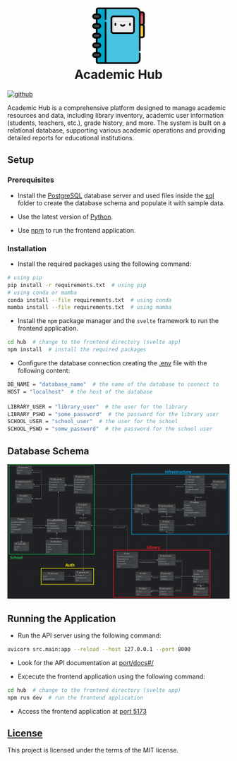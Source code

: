 <h1 align="center">
    <img src="./assets/icons/diary.png" alt="Academic Hub Icon" width="128">
    <div align="center">Academic Hub</div>
</h1>

[<img alt="github" src="https://img.shields.io/badge/github-Yrrrrrf%2Facademic__hub-58A6FF?style=for-the-badge&logo=github" height="24">](https://github.com/Yrrrrrf/academic_hub)

[//]: # ([<img alt="documentation" src="https://img.shields.io/badge/documentation-100%25-66c2a5?style=for-the-badge&logo=read-the-docs&labelColor=555555" height="24">]&#40;#documentation-section&#41;)

Academic Hub is a comprehensive platform designed to manage academic resources and data, including library inventory, academic user information (students, teachers, etc.), grade history, and more. The system is built on a relational database, supporting various academic operations and providing detailed reports for educational institutions.

## Setup

### Prerequisites

- Install the [PostgreSQL](https://www.postgresql.org/download/) database server and used files inside the [sql](./sql) folder to create the database schema and populate it with sample data.

- Use the latest version of [Python](https://www.python.org/downloads/).

- Use [npm](https://www.npmjs.com/get-npm) to run the frontend application.

### Installation

- Install the required packages using the following command:
```bash
# using pip
pip install -r requirements.txt  # using pip
# using conda or mamba
conda install --file requirements.txt  # using conda
mamba install --file requirements.txt  # using mamba
```

- Install the `npm` package manager and the `svelte` framework to run the frontend application.
```bash
cd hub  # change to the frontend directory (svelte app)
npm install  # install the required packages
```

- Configure the database connection creating the [.env](./.env) file with the following content:
```bash
DB_NAME = "database_name"  # the name of the database to connect to
HOST = "localhost"  # the host of the database

LIBRARY_USER = "library_user"  # the user for the library
LIBRARY_PSWD = "some_password"  # the password for the library user
SCHOOL_USER = "school_user"  # the user for the school
SCHOOL_PSWD = "somw_password"  # the password for the school user
```

## Database Schema

![db entity relationship diagram](./assets/static/db_erd.png)

## Running the Application

- Run the API server using the following command:
```bash
uvicorn src.main:app --reload --host 127.0.0.1 --port 8000
```
- Look for the API documentation at [port/docs#/](http://127.0.0.1:8000/docs#/)

- Excecute the frontend application using the following command:
```bash
cd hub  # change to the frontend directory (svelte app)
npm run dev  # run the frontend application
```
- Access the frontend application at [port 5173](http://localhost:5173/)

## [License](./LICENSE)

This project is licensed under the terms of the MIT license.
